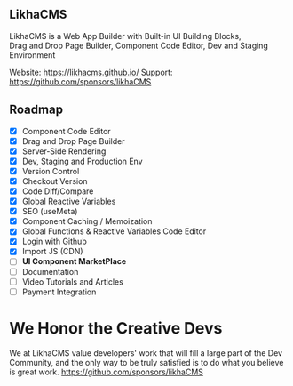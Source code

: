 ## LikhaCMS
LikhaCMS is a Web App Builder with Built-in UI Building Blocks,  
Drag and Drop Page Builder, Component Code Editor, Dev and Staging Environment

Website: https://likhacms.github.io/
Support: https://github.com/sponsors/likhaCMS
## Roadmap
 - [x] Component Code Editor
 - [x] Drag and Drop Page Builder
 - [x] Server-Side Rendering
 - [x] Dev, Staging and Production Env
 - [x] Version Control
 - [x] Checkout Version
 - [x] Code Diff/Compare
 - [x] Global Reactive Variables
 - [x] SEO (useMeta)
 - [x] Component Caching / Memoization
 - [x] Global Functions & Reactive Variables Code Editor
 - [x] Login with Github
 - [x] Import JS (CDN)
 - [ ] **UI Component MarketPlace**
 - [ ] Documentation
 - [ ] Video Tutorials and Articles
 - [ ] Payment Integration
# **We Honor the Creative Devs**
We at LikhaCMS value developers' work that will fill a large part of the Dev Community, and the only way to be truly satisfied is to do what you believe is great work.
https://github.com/sponsors/likhaCMS